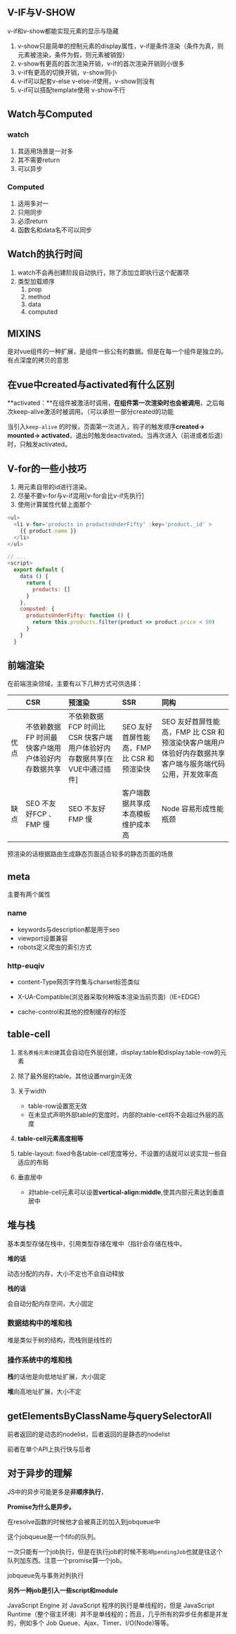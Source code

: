 ## V-IF与V-SHOW

v-if和v-show都能实现元素的显示与隐藏

1. v-show只是简单的控制元素的display属性，v-if是条件渲染（条件为真，则元素被渲染，条件为假，则元素被销毁）
2. v-show有更高的首次渲染开销，v-if的首次渲染开销则小很多
3. v-if有更高的切换开销，v-show则小
4. v-if可以配套v-else v-else-if使用，v-show则没有
5. v-if可以搭配template使用 v-show不行

## Watch与Computed

### watch

1. 其适用场景是一对多
2. 其不需要return
3. 可以异步

### Computed

1. 适用多对一
2. 只用同步
3. 必须return
4. 函数名和data名不可以同步

## Watch的执行时间

1. watch不会再创建阶段自动执行，除了添加立即执行这个配置项
2. 类型加载顺序
   1. prop 
   2. method
   3. data
   4. computed

## MIXINS

是对vue组件的一种扩展，是组件一些公有的数据。但是在每一个组件是独立的。有点深度的拷贝的意思

## **在vue中created与activated有什么区别**

**activated：**在组件被激活时调用，**在组件第一次渲染时也会被调用**，之后每次keep-alive激活时被调用。（可以承担一部分created的功能

当引入`keep-alive` 的时候，页面第一次进入，钩子的触发顺序**created-> mounted-> activated**，退出时触发deactivated。当再次进入（前进或者后退）时，只触发activated。

## V-for的一些小技巧

1. 用元素自带的id进行渲染。
2. 尽量不要v-for与v-if混用[v-for会比v-if先执行]
3. 使用计算属性代替上面那个

```js
<ul>
  <li v-for='products in productsUnderFifty' :key='product._id' >
    {{ product.name }}
  </li>
</ul>

// ...
<script>
  export default {
    data () {
      return {
        products: []
      }
    },
    computed: {
      productsUnderFifty: function () {
        return this.products.filter(product => product.price < 50)
      }
    }
  }


```

## 前端渲染

在前端渲染领域，主要有以下几种方式可供选择：

|      | CSR                                               | 预渲染                                                       | SSR                                       | 同构                                                         |
| :--- | :------------------------------------------------ | :----------------------------------------------------------- | :---------------------------------------- | :----------------------------------------------------------- |
| 优点 | 不依赖数据FP 时间最快客户端用户体验好内存数据共享 | 不依赖数据                               FCP 时间比 CSR 快客户端用户体验好内存数据共享[在VUE中通过插件] | SEO 友好首屏性能高，FMP 比 CSR 和预渲染快 | SEO 友好首屏性能高，FMP 比 CSR 和预渲染快客户端用户体验好内存数据共享客户端与服务端代码公用，开发效率高 |
| 缺点 | SEO 不友好FCP 、FMP 慢                            | SEO 不友好FMP 慢                                             | 客户端数据共享成本高模板维护成本高        | Node 容易形成性能瓶颈                                        |

预渲染的话根据路由生成静态页面适合较多的静态页面的场景

## meta

主要有两个属性

### name

+ keywords与description都是用于seo
+ viewport设置兼容
+ robots定义爬虫的索引方式

### http-euqiv

+ content-Type网页字符集与charset标签类似

+ X-UA-Compatible(浏览器采取何种版本渲染当前页面)（IE=EDGE)
+ cache-control和其他的控制缓存的标签

## table-cell

1. `匿名表格元素创建`其会自动在外层创建，display:table和display:table-row的元素
2. 除了最外层的table。其他设置margin无效
3. 关于width
   + table-row设置宽无效
   + 在未显式声明外部table的宽度时，内部的table-cell将不会超过外层的高度

4. **table-cell元素高度相等**
5. table-layout: fixed令各table-cell宽度等分，不设置的话就可以说实现一些自适应的布局
6. 垂直居中
   + 对table-cell元素可以设置**vertical-align:middle**,使其内部元素达到垂直居中

## 堆与栈

基本类型存储在栈中，引用类型存储在堆中（指针会存储在栈中。

**堆的话**

动态分配的内存，大小不定也不会自动释放

**栈的话**

会自动分配内存空间，大小固定

### 数据结构中的堆和栈

堆是类似于树的结构，而栈则是线性的

### 操作系统中的堆和栈

**栈**的话他是向低地址扩展，大小固定

**堆**向高地址扩展，大小不定

## **getElementsByClassName与querySelectorAll**

前者返回的是动态的nodelist，后者返回的是静态的nodelist

前者在单个API上执行快与后者

## 对于异步的理解

JS中的异步可能更多是**非顺序执行**，

**Promise为什么是异步。**

在resolve函数的时候他才会被真正的加入到jobqueue中

这个jobqueue是一个fifo的队列。

一次只能有一个job执行，但是在执行job的时候不影响`pendingJob`也就是往这个队列加东西。注意一个promise算一个job。

jobqueue先与事务对列执行

**另外一种job是引入一些script和module**

JavaScript Engine 对 JavaScript 程序的执行是单线程的，但是 JavaScript Runtime（整个宿主环境）并不是单线程的；而且，几乎所有的异步任务都是并发的，例如多个 Job Queue、Ajax、Timer、I/O(Node)等等。



